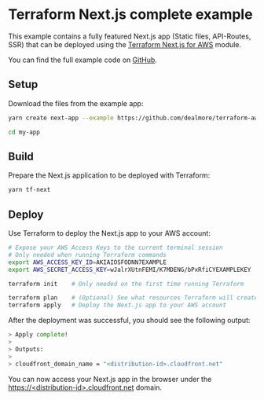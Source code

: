 # Terraform Next.js complete example

This example contains a fully featured Next.js app (Static files, API-Routes, SSR) that can be deployed using the [Terraform Next.js for AWS](https://registry.terraform.io/modules/dealmore/next-js/aws) module.

You can find the full example code on [GitHub](https://github.com/dealmore/terraform-aws-next-js/tree/main/examples/complete).

## Setup

Download the files from the example app:

```sh
yarn create next-app --example https://github.com/dealmore/terraform-aws-next-js/tree/main/examples/complete my-app

cd my-app
```

## Build

Prepare the Next.js application to be deployed with Terraform:

```sh
yarn tf-next
```

## Deploy

Use Terraform to deploy the Next.js app to your AWS account:

```sh
# Expose your AWS Access Keys to the current terminal session
# Only needed when running Terraform commands
export AWS_ACCESS_KEY_ID=AKIAIOSFODNN7EXAMPLE
export AWS_SECRET_ACCESS_KEY=wJalrXUtnFEMI/K7MDENG/bPxRfiCYEXAMPLEKEY

terraform init    # Only needed on the first time running Terraform

terraform plan    # (Optional) See what resources Terraform will create
terraform apply   # Deploy the Next.js app to your AWS account
```

After the deployment was successful, you should see the following output:

```sh
> Apply complete!
>
> Outputs:
>
> cloudfront_domain_name = "<distribution-id>.cloudfront.net"
```

You can now access your Next.js app in the browser under the [https://&lt;distribution-id&gt;.cloudfront.net](https://<distribution-id>.cloudfront.net) domain.
